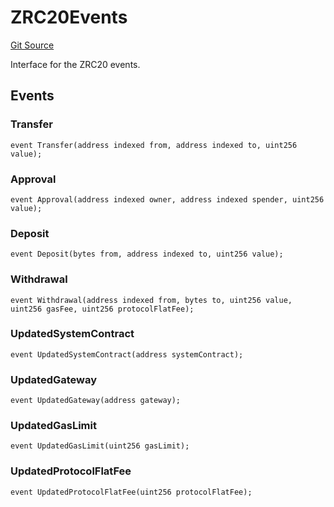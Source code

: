 # ZRC20Events
[Git Source](https://github.com/zeta-chain/protocol-contracts/blob/7e13d4407420cd4ff52ed44cc892c54d5f3d02cd/contracts/zevm/interfaces/IZRC20.sol)

Interface for the ZRC20 events.


## Events
### Transfer

```solidity
event Transfer(address indexed from, address indexed to, uint256 value);
```

### Approval

```solidity
event Approval(address indexed owner, address indexed spender, uint256 value);
```

### Deposit

```solidity
event Deposit(bytes from, address indexed to, uint256 value);
```

### Withdrawal

```solidity
event Withdrawal(address indexed from, bytes to, uint256 value, uint256 gasFee, uint256 protocolFlatFee);
```

### UpdatedSystemContract

```solidity
event UpdatedSystemContract(address systemContract);
```

### UpdatedGateway

```solidity
event UpdatedGateway(address gateway);
```

### UpdatedGasLimit

```solidity
event UpdatedGasLimit(uint256 gasLimit);
```

### UpdatedProtocolFlatFee

```solidity
event UpdatedProtocolFlatFee(uint256 protocolFlatFee);
```

